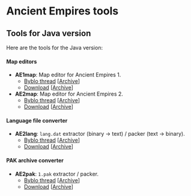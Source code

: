 # Ancient Empires tools

## Tools for Java version

Here are the tools for the Java version:

#### Map editors

* **AE1map**: Map editor for Ancient Empires 1.
	* [Byblo thread](https://byblo.proboards.com/thread/101/tool-ae1map-editor-version-20090913) [[Archive](https://web.archive.org/web/20200512182837/https://byblo.proboards.com/thread/101/tool-ae1map-editor-version-20090913)]
	* [Download](http://users.skynet.be/fb119101/ae1/tools/AE1map20090913.rar) [[Archive](https://web.archive.org/web/20200811191335/http://users.skynet.be/fb119101/ae1/tools/AE1map20090913.rar)]
* **AE2map**: Map editor for Ancient Empires 2.
	* [Byblo thread](https://byblo.proboards.com/thread/76/tool-ae2map-editor-version-081111) [[Archive](https://web.archive.org/web/20200512182307/https://byblo.proboards.com/thread/76/tool-ae2map-editor-version-081111)]
	* [Download](http://users.skynet.be/fb119101/ae2/tools/AE2map081111.zip) [[Archive](https://web.archive.org/web/20200811173925/http://users.skynet.be/fb119101/ae2/tools/AE2map081111.zip)]

#### Language file converter

* **AE2lang**: `lang.dat` extractor (binary → text) / packer (text → binary).
	* [Byblo thread](https://byblo.proboards.com/thread/23/tool-ae2lang-language-file-converter) [[Archive](https://web.archive.org/web/20201101162049/https://byblo.proboards.com/thread/23/tool-ae2lang-language-file-converter)]
	* [Download](http://users.skynet.be/fb119101/ae2/tools/AE2lang01b.zip) [[Archive](http://web.archive.org/web/20200907201838/http://users.skynet.be/fb119101/ae2/tools/AE2lang01b.zip)]

#### PAK archive converter

* **AE2pak**: `1.pak` extractor / packer.
	* [Byblo thread](https://byblo.proboards.com/thread/25/tool-ae2pak-packer-unpacker-file) [[Archive](https://web.archive.org/web/20201101163511/https://byblo.proboards.com/thread/25/tool-ae2pak-packer-unpacker-file)]
	* [Download](http://users.skynet.be/fb119101/ae2/tools/AE2pak011b.zip) [[Archive](https://web.archive.org/web/20200907202000/http://users.skynet.be/fb119101/ae2/tools/AE2pak011b.zip)]
